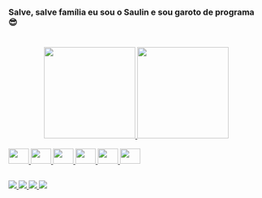 ### Salve, salve família eu sou o Saulin e sou garoto de programa 😎
#
<div align="center">
  <a href="https://github.com/rafaballerini">
  <img height="180em" src="https://github-readme-stats.vercel.app/api?username=SaulinDoTrem&show_icons=true&theme=dracula&include_all_commits=true&count_private=true"/>
  <img height="180em" src="https://github-readme-stats.vercel.app/api/top-langs/?username=SaulinDoTrem&layout=compact&langs_count=7&theme=dracula"/>
</div>
<div style="display: inline_block"><br>
  <img height="30" width="40" src="https://cdn.jsdelivr.net/gh/devicons/devicon/icons/html5/html5-original.svg" />
  <img height="30" width="40" src="https://cdn.jsdelivr.net/gh/devicons/devicon/icons/css3/css3-original.svg" />
  <img height="30" width="40" src="https://cdn.jsdelivr.net/gh/devicons/devicon/icons/cplusplus/cplusplus-original.svg" />
  <img height="30" width="40" src="https://cdn.jsdelivr.net/gh/devicons/devicon/icons/javascript/javascript-original.svg" />
  <img height="30" width="40" src="https://cdn.jsdelivr.net/gh/devicons/devicon/icons/python/python-original.svg" />
  <img height="30" width="40" src="https://cdn.jsdelivr.net/gh/devicons/devicon/icons/php/php-original.svg" />     
</div>
  
  ##
  
<div align="left">
<a href="https://www.instagram.com/saulin.klein/" target="_blank"><img src="https://img.shields.io/badge/Instagram-E4405F?style=for-the-badge&logo=instagram&logoColor=white" target="_blank" />
<a href="https://twitter.com/SaulinDoTrem" target="_blank"><img src="https://img.shields.io/badge/Twitter-1DA1F2?style=for-the-badge&logo=twitter&logoColor=white" target="_blank" />
<a href="https://www.linkedin.com/in/saulo-klein-nery-5b3522193/" target="_blank"><img src="https://img.shields.io/badge/LinkedIn-0077B5?style=for-the-badge&logo=linkedin&logoColor=white" target="_blank" />
<a href="mailto:saulokn@outlook.com" target="_blank"><img src="	https://img.shields.io/badge/Microsoft_Outlook-0078D4?style=for-the-badge&logo=microsoft-outlook&logoColor=white" target="_blank" />
	
</div>
  
  
<!--![Snake animation](https://github.com/SaulinDoTrem/SaulinDoTrem/blob/output/github-contribution-grid-snake.svg)-->
